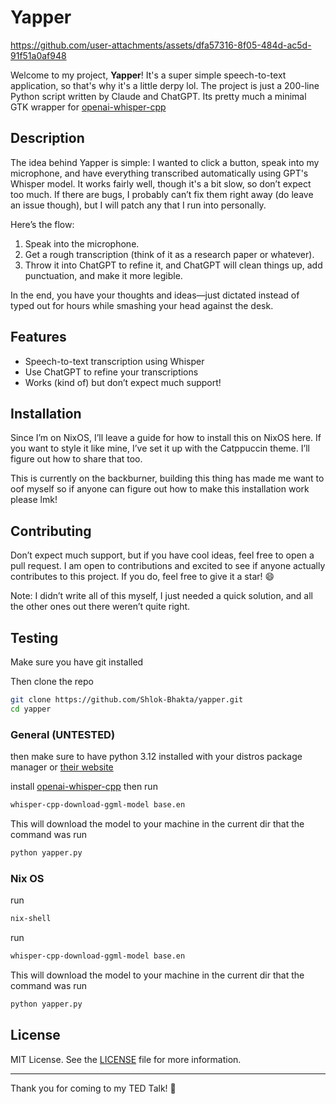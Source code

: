 # Yapper

https://github.com/user-attachments/assets/dfa57316-8f05-484d-ac5d-91f51a0af948


Welcome to my project, **Yapper**! It's a super simple speech-to-text application, so that's why it's a little derpy lol. The project is just a 200-line Python script written by Claude and ChatGPT. Its pretty much a minimal GTK wrapper for [openai-whisper-cpp](https://github.com/ggerganov/whisper.cpp)

## Description

The idea behind Yapper is simple: I wanted to click a button, speak into my microphone, and have everything transcribed automatically using GPT's Whisper model. It works fairly well, though it's a bit slow, so don’t expect too much. If there are bugs, I probably can’t fix them right away (do leave an issue though), but I will patch any that I run into personally. 

Here’s the flow:
1. Speak into the microphone.
2. Get a rough transcription (think of it as a research paper or whatever).
3. Throw it into ChatGPT to refine it, and ChatGPT will clean things up, add punctuation, and make it more legible.

In the end, you have your thoughts and ideas—just dictated instead of typed out for hours while smashing your head against the desk.

## Features

- Speech-to-text transcription using Whisper
- Use ChatGPT to refine your transcriptions
- Works (kind of) but don’t expect much support!

## Installation

Since I’m on NixOS, I’ll leave a guide for how to install this on NixOS here. If you want to style it like mine, I’ve set it up with the Catppuccin theme. I’ll figure out how to share that too.

This is currently on the backburner, building this thing has made me want to oof myself so if anyone can figure out how to make this installation work please lmk!

## Contributing

Don’t expect much support, but if you have cool ideas, feel free to open a pull request. I am open to contributions and excited to see if anyone actually contributes to this project. If you do, feel free to give it a star! 😄

Note: I didn’t write all of this myself, I just needed a quick solution, and all the other ones out there weren’t quite right.

## Testing
Make sure you have git installed

Then clone the repo
```bash
git clone https://github.com/Shlok-Bhakta/yapper.git
cd yapper
```
### General (UNTESTED)
then make sure to have python 3.12 installed with your distros package manager or [their website](https://www.python.org/downloads/release/python-3120/)

install [openai-whisper-cpp](https://github.com/ggerganov/whisper.cpp) then run
```bash
whisper-cpp-download-ggml-model base.en
```
This will download the model to your machine in the current dir that the command was run
```bash
python yapper.py
```
### Nix OS
run
```bash
nix-shell
```

run
```bash
whisper-cpp-download-ggml-model base.en
```
This will download the model to your machine in the current dir that the command was run
```bash
python yapper.py
```


## License

MIT License. See the [LICENSE](LICENSE) file for more information.

---

Thank you for coming to my TED Talk! 🎤
